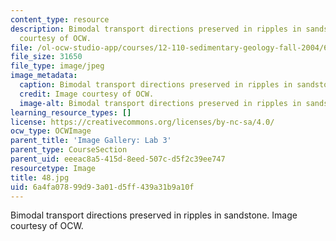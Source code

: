 ```yaml
---
content_type: resource
description: Bimodal transport directions preserved in ripples in sandstone. Image
  courtesy of OCW.
file: /ol-ocw-studio-app/courses/12-110-sedimentary-geology-fall-2004/6a4fa07899d93a01d5ff439a31b9a10f_48.jpg
file_size: 31650
file_type: image/jpeg
image_metadata:
  caption: Bimodal transport directions preserved in ripples in sandstone.
  credit: Image courtesy of OCW.
  image-alt: Bimodal transport directions preserved in ripples in sandstone.
learning_resource_types: []
license: https://creativecommons.org/licenses/by-nc-sa/4.0/
ocw_type: OCWImage
parent_title: 'Image Gallery: Lab 3'
parent_type: CourseSection
parent_uid: eeeac8a5-415d-8eed-507c-d5f2c39ee747
resourcetype: Image
title: 48.jpg
uid: 6a4fa078-99d9-3a01-d5ff-439a31b9a10f
---
```

Bimodal transport directions preserved in ripples in sandstone. Image courtesy of OCW.